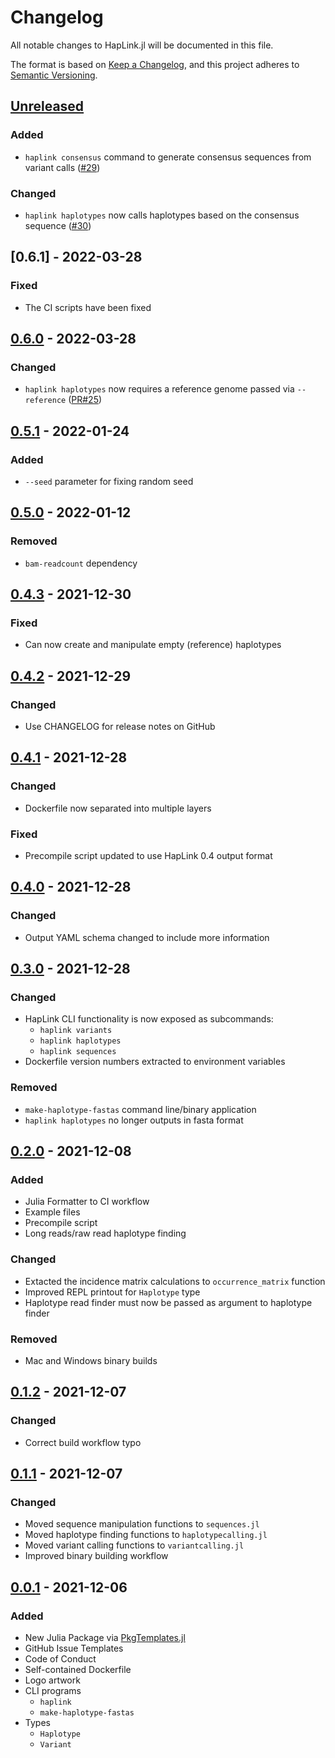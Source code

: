 # Changelog

All notable changes to HapLink.jl will be documented in this file.

The format is based on [Keep a Changelog](https://keepachangelog.com/en/1.0.0/),
and this project adheres to [Semantic
Versioning](https://semver.org/spec/v2.0.0.html).

## [Unreleased]

### Added

- `haplink consensus` command to generate consensus sequences from variant calls
  ([#29](https://github.com/ksumngs/HapLink.jl/pull/29))

### Changed

- `haplink haplotypes` now calls haplotypes based on the consensus sequence
  ([#30](https://github.com/ksumngs/HapLink.jl/pull/30))

## [0.6.1] - 2022-03-28

### Fixed

- The CI scripts have been fixed

## [0.6.0] - 2022-03-28

### Changed

- `haplink haplotypes` now requires a reference genome passed via `--reference`
  ([PR#25](https://github.com/ksumngs/HapLink.jl/pull/25))

## [0.5.1] - 2022-01-24

### Added

- `--seed` parameter for fixing random seed

## [0.5.0] - 2022-01-12

### Removed

- `bam-readcount` dependency

## [0.4.3] - 2021-12-30

### Fixed

- Can now create and manipulate empty (reference) haplotypes

## [0.4.2] - 2021-12-29

### Changed

- Use CHANGELOG for release notes on GitHub

## [0.4.1] - 2021-12-28

### Changed

- Dockerfile now separated into multiple layers

### Fixed

- Precompile script updated to use HapLink 0.4 output format

## [0.4.0] - 2021-12-28

### Changed

- Output YAML schema changed to include more information

## [0.3.0] - 2021-12-28

### Changed

- HapLink CLI functionality is now exposed as subcommands:
  - `haplink variants`
  - `haplink haplotypes`
  - `haplink sequences`
- Dockerfile version numbers extracted to environment variables

### Removed

- `make-haplotype-fastas` command line/binary application
- `haplink haplotypes` no longer outputs in fasta format

## [0.2.0] - 2021-12-08

### Added

- Julia Formatter to CI workflow
- Example files
- Precompile script
- Long reads/raw read haplotype finding

### Changed

- Extacted the incidence matrix calculations to `occurrence_matrix` function
- Improved REPL printout for `Haplotype` type
- Haplotype read finder must now be passed as argument to haplotype finder

### Removed

- Mac and Windows binary builds

## [0.1.2] - 2021-12-07

### Changed

- Correct build workflow typo

## [0.1.1] - 2021-12-07

### Changed

- Moved sequence manipulation functions to `sequences.jl`
- Moved haplotype finding functions to `haplotypecalling.jl`
- Moved variant calling functions to `variantcalling.jl`
- Improved binary building workflow

## [0.0.1] - 2021-12-06

### Added

- New Julia Package via [PkgTemplates.jl](https://github.com/invenia/PkgTemplates.jl)
- GitHub Issue Templates
- Code of Conduct
- Self-contained Dockerfile
- Logo artwork
- CLI programs
  - `haplink`
  - `make-haplotype-fastas`
- Types
  - `Haplotype`
  - `Variant`

[unreleased]: https://github.com/ksumngs/HapLink.jl/compare/v0.6.0...HEAD
[0.6.0]: https://github.com/ksumngs/HapLink.jl/compare/v0.5.1...v0.6.0
[0.5.1]: https://github.com/ksumngs/HapLink.jl/compare/v0.5.0...v0.5.1
[0.5.0]: https://github.com/ksumngs/HapLink.jl/compare/v0.4.3...v0.5.0
[0.4.3]: https://github.com/ksumngs/HapLink.jl/compare/v0.4.2...v0.4.3
[0.4.2]: https://github.com/ksumngs/HapLink.jl/compare/v0.4.1...v0.4.2
[0.4.1]: https://github.com/ksumngs/HapLink.jl/compare/v0.4.0...v0.4.1
[0.4.0]: https://github.com/ksumngs/HapLink.jl/compare/v0.3.0...v0.4.0
[0.3.0]: https://github.com/ksumngs/HapLink.jl/compare/v0.2.0...v0.3.0
[0.2.0]: https://github.com/ksumngs/HapLink.jl/compare/v0.1.2...v0.2.0
[0.1.2]: https://github.com/ksumngs/HapLink.jl/compare/v0.1.1...v0.1.2
[0.1.1]: https://github.com/ksumngs/HapLink.jl/compare/v0.0.1...v0.1.1
[0.0.1]: https://github.com/ksumngs/yavsap/releases/tag/v0.0.1
